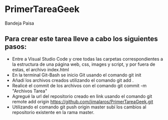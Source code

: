 # PrimerTareaGeek
Bandeja Paisa

## Para crear este tarea lleve a cabo los siguientes pasos:

* Entre a Visual Studio Code y cree todas las carpetas correspondientes a la estructura de una página web, css, images y script, y por fuera de estas, el archivo index.html
* En la terminal Git-Bash se inicio Git usando el comando git init
* Añadí los archivos creados utilizando el comando git add .
* Realicé el commit de los archivos con el comando git commit -m "Archivos Tarea"
* Agregué la url del repositorio creado en link usando el comando git remote add origin https://github.com/jimalaros/PrimerTareaGeek.git
* Utilizando el comando git push origin master subí los cambios al repositorio existente en la rama master.
